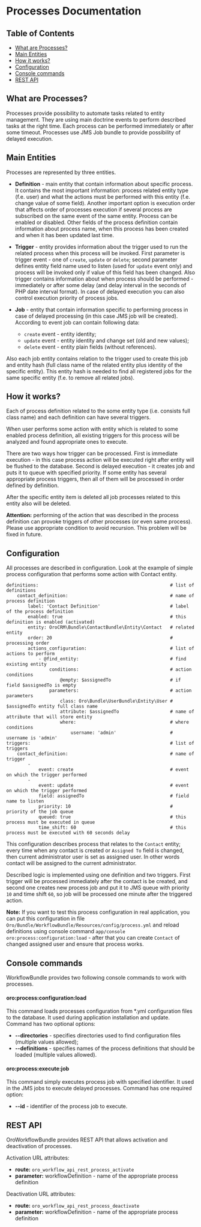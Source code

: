Processes Documentation
==============================

Table of Contents
-----------------
 - [What are Processes?](#what-are-processes)
 - [Main Entities](#main-entities)
 - [How it works?](#how-it-works)
 - [Configuration](#configuration)
 - [Console commands](#console-commands)
 - [REST API](#rest-api)

What are Processes?
-------------------

Processes provide possibility to automate tasks related to entity management. They are using main doctrine events
to perform described tasks at the right time. Each process can be performed immediately or after some timeout.
Processes use JMS Job bundle to provide possibility of delayed execution.

Main Entities
-------------

Processes are represented by three entities.

* **Definition** - main entity that contain information about specific process. It contains the most important
information: process related entity type (f.e. user) and what the actions must be performed with this entity
(f.e. change value of some field). Another important option is execution order that affects order of processes
execution if several process are subscribed on the same event of the same entity. Process can be enabled or disabled.
Other fields of the process definition contain information about process name, when this process has been created and
when it has been updated last time.

* **Trigger** - entity provides information about the trigger used to run the related process when
this process will be invoked. First parameter is trigger event - one of ``create``, ``update`` or ``delete``;
second parameter defines entity field name used to listen (used for ``update`` event only) and  process will be invoked
only if value of this field has been changed. Also trigger contains information about when process
should be performed - immediately or after some delay (and delay interval in the seconds of PHP date interval format).
In case of delayed execution you can also control execution priority of process jobs.

* **Job** - entity that contain information specific to performing process in case of delayed processing
(in this case JMS job will be created). According to event job can contain following data:
    - ``create`` event - entity identity;
    - ``update`` event - entity identity and change set (old and new values);
    - ``delete`` event - entity plain fields (without references).

Also each job entity contains relation to the trigger used to create this job and entity hash (full class name
of the related entity plus identity of the specific entity). This entity hash is needed to find all registered jobs
for the same specific entity (f.e. to remove all related jobs).

How it works?
-------------

Each of process definition related to the some entity type (i.e. consists full class name) and each definition
can have several triggers.

When user performs some action with entity which is related to some enabled process definition,
all existing triggers for this process will be analyzed and found appropriate ones to execute.

There are two ways how trigger can be processed. First is immediate execution - in this case process action will be
executed right after entity will be flushed to the database. Second is delayed execution - it creates job and puts it
to queue with specified priority. If some entity has several appropriate process triggers, then all of them
will be processed in order defined by definition.

After the specific entity item is deleted all job processes related to this entity also will be deleted.

**Attention:** performing of the action that was described in the process definition can provoke triggers
of other processes (or even same process). Please use appropriate condition to avoid recursion.
This problem will be fixed in future.

Configuration
-------------

All processes are described in configuration. Look at the example of simple process configuration that performs
some action with Contact entity.

```
definitions:                                                 # list of definitions
    contact_definition:                                      # name of process definition
        label: 'Contact Definition'                          # label of the process definition
        enabled: true                                        # this definition is enabled (activated)
        entity: OroCRM\Bundle\ContactBundle\Entity\Contact   # related entity
        order: 20                                            # processing order
        actions_configuration:                               # list of actions to perform
            - @find_entity:                                  # find existing entity
                conditions:                                  # action conditions
                    @empty: $assignedTo                      # if field $assignedTo is empty
                parameters:                                  # action parameters
                    class: Oro\Bundle\UserBundle\Entity\User # $assignedTo entity full class name
                    attribute: $assignedTo                   # name of attribute that will store entity
                    where:                                   # where conditions
                        username: 'admin'                    # username is 'admin'
triggers:                                                    # list of triggers
    contact_definition:                                      # name of trigger
        -
            event: create                                    # event on which the trigger performed
        -
            event: update                                    # event on which the trigger performed
            field: assignedTo                                # field name to listen
            priority: 10                                     # priority of the job queue
            queued: true                                     # this process must be executed in queue
            time_shift: 60                                   # this process must be executed with 60 seconds delay
```

This configuration describes process that relates to the ``Contact`` entity; every time when any contact is
created or ``Assigned To`` field is changed, then current administrator user is set as assigned user.
In other words contact will be assigned to the current administrator.

Described logic is implemented using one definition and two triggers.
First trigger will be processed immediately after the contact is be created, and second one creates new process job
and put it to JMS queue with priority  ``10`` and time shift ``60``, so job will be processed one minute after
the triggered action.

**Note:** If you want to test this process configuration in real application, you can put this configuration in file
``Oro/Bundle/WorkflowBundle/Resources/config/process.yml`` and reload definitions using console command
``app/console oro:process:configuration:load`` - after that you can create ``Contact`` of changed assigned user
and ensure that process works.

Console commands
----------------

WorkflowBundle provides two following console commands to work with processes.

#### oro:process:configuration:load

This command loads processes configuration from *.yml configuration files to the database. It used
during application installation and update. Command has two optional options:

- **--directories** - specifies directories used to find configuration files (multiple values allowed);
- **--definitions** - specifies names of the process definitions that should be loaded (multiple values allowed).

#### oro:process:execute:job

This command simply executes process job with specified identifier. It used in the JMS jobs to execute delayed
processes. Command has one required option:

- **--id** - identifier of the process job to execute.

REST API
--------

OroWorkflowBundle provides REST API that allows activation and deactivation of processes.

Activation URL attributes:
* **route:** ``oro_workflow_api_rest_process_activate``
* **parameter:** workflowDefinition - name of the appropriate process definition

Deactivation URL attributes:
* **route:** ``oro_workflow_api_rest_process_deactivate``
* **parameter:** workflowDefinition - name of the appropriate process definition
